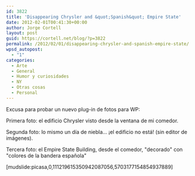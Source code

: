 ```yaml
---
id: 3822
title: 'Disappearing Chrysler and &quot;Spanish&quot; Empire State'
date: 2012-02-01T00:41:30+00:00
author: Jorge Cortell
layout: post
guid: https://cortell.net/blog/?p=3822
permalink: /2012/02/01/disappearing-chrysler-and-spanish-empire-state/
wpsd_autopost:
  - "1"
categories:
  - Arte
  - General
  - Humor y curiosidades
  - NY
  - Otras cosas
  - Personal
---
```

Excusa para probar un nuevo plug-in de fotos para WP:

Primera foto: el edificio Chrysler visto desde la ventana de mi comedor.

Segunda foto: lo mismo un día de niebla... ¡el edificio no está! (sin editor de imágenes).

Tercera foto: el Empire State Building, desde el comedor, "decorado" con "colores de la bandera española"

[mudslide:picasa,0,111219615350942087056,5703177154854937889]